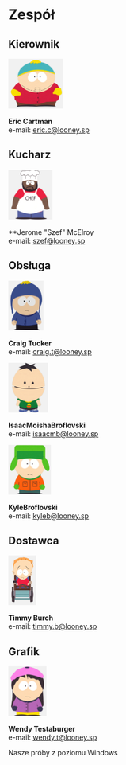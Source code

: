 # Zespół

## Kierownik

<img src = "img/EricCartman.png" height = 100>

**Eric Cartman**  
e-mail: eric.c@looney.sp

## Kucharz

<img src = "img/JeromeSzefMcElroy.png" height = 100>

**Jerome "Szef" McElroy  
e-mail: szef@looney.sp

## Obsługa

<img src = "img/CraigTucker.png" height = 100>

**Craig Tucker**  
e-mail: craig.t@looney.sp

<img src = "img/IsaacMoishaBroflovski.png" height = 100>

**IsaacMoishaBroflovski**  
e-mail: isaacmb@looney.sp

<img src = "img/KyleBroflovski.png" height = 100>

**KyleBroflovski**  
e-mail: kyleb@looney.sp

## Dostawca

<img src = "img/TimmyBurch.png" height = 100>

**Timmy Burch**  
e-mail: timmy.b@looney.sp

## Grafik

<img src = "img/WendyTestaburger.png" height = 100>

**Wendy Testaburger**  
e-mail: wendy.t@looney.sp

Nasze próby z poziomu Windows